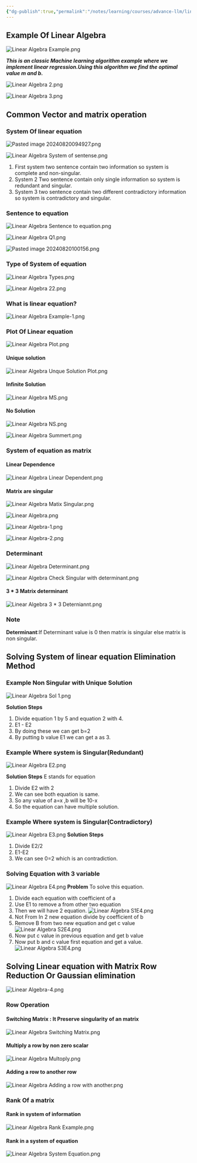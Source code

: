 ```yaml
---
{"dg-publish":true,"permalink":"/notes/learning/courses/advance-llm/linear-algebra/"}
---
```


## Example Of Linear Algebra
![Linear Algebra Example.png](/img/user/assets/Linear%20Algebra%20Example.png)

***This is an classic Machine learning algorithm example where we implement linear regression.Using this algorithm we find the optimal value m and b.***

![Linear Algebra 2.png](/img/user/assets/Linear%20Algebra%202.png)


![Linear Algebra 3.png](/img/user/assets/Linear%20Algebra%203.png)

## Common Vector and matrix operation
### System Of linear equation
![Pasted image 20240820094927.png](/img/user/assets/Pasted%20image%2020240820094927.png)

![Linear Algebra System of sentense.png](/img/user/assets/Linear%20Algebra%20System%20of%20sentense.png)

1. First system two sentence contain two information so system is complete and non-singular.
2. System 2 Two sentence contain only single information so system is redundant and singular.
3. System 3 two sentence contain two different contradictory information so system is contradictory and singular.

### Sentence to equation
![Linear Algebra Sentence to equation.png](/img/user/assets/Linear%20Algebra%20Sentence%20to%20equation.png)

![Linear Algebra Q1.png](/img/user/assets/Linear%20Algebra%20Q1.png)

![Pasted image 20240820100156.png](/img/user/assets/Pasted%20image%2020240820100156.png)

### Type of System of equation
![Linear Algebra Types.png](/img/user/assets/Linear%20Algebra%20Types.png)

![Linear Algebra 22.png](/img/user/assets/Linear%20Algebra%2022.png)

### What is linear equation?
![Linear Algebra Example-1.png](/img/user/assets/Linear%20Algebra%20Example-1.png)

### Plot Of Linear equation
![Linear Algebra Plot.png](/img/user/assets/Linear%20Algebra%20Plot.png)

#### Unique solution
![Linear Algebra Unque Solution Plot.png](/img/user/assets/Linear%20Algebra%20Unque%20Solution%20Plot.png)
#### Infinite Solution
![Linear Algebra MS.png](/img/user/assets/Linear%20Algebra%20MS.png)

#### No Solution
![Linear Algebra NS.png](/img/user/assets/Linear%20Algebra%20NS.png)

![Linear Algebra Summert.png](/img/user/assets/Linear%20Algebra%20Summert.png)

### System of equation as matrix
#### Linear Dependence
![Linear Algebra Linear Dependent.png](/img/user/assets/Linear%20Algebra%20Linear%20Dependent.png)
#### Matrix are singular
![Linear Algebra Matix Singular.png](/img/user/assets/Linear%20Algebra%20Matix%20Singular.png)

![Linear Algebra.png](/img/user/assets/Linear%20Algebra.png)

![Linear Algebra-1.png](/img/user/assets/Linear%20Algebra-1.png)

![Linear Algebra-2.png](/img/user/assets/Linear%20Algebra-2.png)

### Determinant
![Linear Algebra Determinant.png](/img/user/assets/Linear%20Algebra%20Determinant.png)

![Linear Algebra Check Singular with determinant.png](/img/user/assets/Linear%20Algebra%20Check%20Singular%20with%20determinant.png)

#### 3 * 3 Matrix determinant
![Linear Algebra 3 * 3 Deterniannt.png](/img/user/assets/Linear%20Algebra%203%20*%203%20Deterniannt.png)


### Note 
**Determinant**:If Determinant value is 0 then matrix is singular else matrix is non singular.

## Solving System of linear equation Elimination Method
### Example Non Singular with Unique Solution
![Linear Algebra Sol 1.png](/img/user/assets/Linear%20Algebra%20Sol%201.png)

**Solution Steps**
1. Divide equation 1 by 5 and equation 2 with 4.
2. E1 - E2
3. By doing these we can get b=2
4. By putting b value E1 we can get a as 3.
### Example Where system is Singular(Redundant)
![Linear Algebra E2.png](/img/user/assets/Linear%20Algebra%20E2.png)

**Solution Steps** E stands for equation
1. Divide E2 with 2
2. We can see both equation is same.
3. So any value of a=x ,b will be 10-x
4. So the equation can have multiple solution.
### Example Where system is Singular(Contradictory)
![Linear Algebra E3.png](/img/user/assets/Linear%20Algebra%20E3.png)
 **Solution Steps**
 1. Divide E2/2
 2. E1-E2
 3. We can see 0=2 which is an contradiction.

### Solving Equation with 3 variable
![Linear Algebra E4.png](/img/user/assets/Linear%20Algebra%20E4.png)
**Problem**
To solve this equation.
1.  Divide each equation with coefficient of a
2. Use E1 to remove a from other two equation
3. Then we will have 2 equation.
![Linear Algebra S1E4.png](/img/user/assets/Linear%20Algebra%20S1E4.png)
4. Not From In 2 new equation divide by coefficient of b
5. Remove B from two new equation and get c value
![Linear Algebra S2E4.png](/img/user/assets/Linear%20Algebra%20S2E4.png)
6. Now put c value in previous equation and get b value
7. Now put b and c value first equation and get a value.
![Linear Algebra S3E4.png](/img/user/assets/Linear%20Algebra%20S3E4.png)

## Solving Linear equation with Matrix Row Reduction Or Gaussian elimination

![Linear Algebra-4.png](/img/user/assets/Linear%20Algebra-4.png)

### Row Operation
#### Switching Matrix : It Preserve singularity of an matrix
![Linear Algebra Switching Matrix.png](/img/user/assets/Linear%20Algebra%20Switching%20Matrix.png)

#### Multiply a row by non zero scalar
![Linear Algebra Multoply.png](/img/user/assets/Linear%20Algebra%20Multoply.png)

#### Adding a row to another row
![Linear Algebra Adding a row with another.png](/img/user/assets/Linear%20Algebra%20Adding%20a%20row%20with%20another.png)

### Rank Of a matrix

#### Rank in system of information
![Linear Algebra Rank Example.png](/img/user/assets/Linear%20Algebra%20Rank%20Example.png)

#### Rank in a system of equation
![Linear Algebra System Equation.png](/img/user/assets/Linear%20Algebra%20System%20Equation.png)

